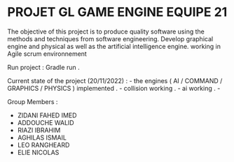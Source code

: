 # PROJET GL GAME ENGINE  EQUIPE 21 

<p>The objective of this project is to produce quality software using the methods and techniques
from software engineering. 
Develop graphical engine and physical as well as the artificial intelligence engine.
working in Agile scrum environnement 

Run project : Gradle run . 

Current state of the project (20/11/2022) : 
    - the engines ( AI / COMMAND / GRAPHICS / PHYSICS ) implemented  . 
    - collision working . 
    - ai working .
    -
    


</p>
Group Members :
<ul>
<li>
ZIDANI FAHED IMED 
</li>
<li>
ADDOUCHE WALID 
</li>
<li>
RIAZI IBRAHIM 
</li>
<li>
AGHILAS ISMAIL 
</li>
<li>
LEO RANGHEARD
</li>
<li>
ELIE NICOLAS
</li>
</ul>
